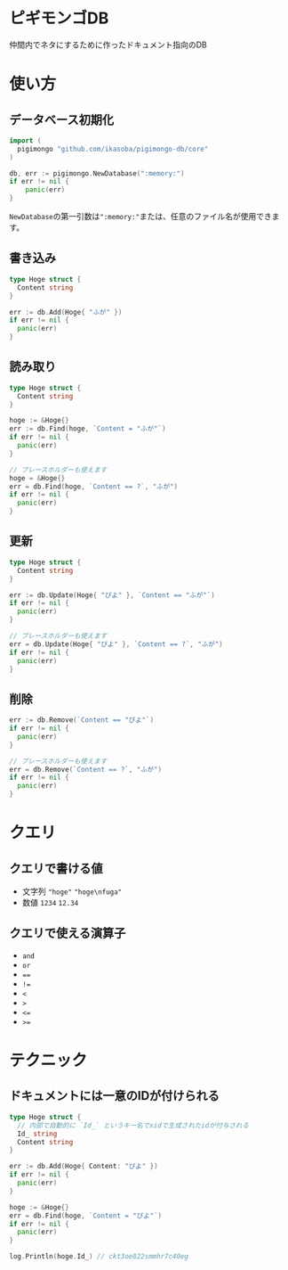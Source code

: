 # ピギモンゴDB

仲間内でネタにするために作ったドキュメント指向のDB

# 使い方

## データベース初期化
```go
import (
  pigimongo "github.com/ikasoba/pigimongo-db/core"
)

db, err := pigimongo.NewDatabase(":memory:")
if err != nil {
	panic(err)
}
```

`NewDatabase`の第一引数は`":memory:"`または、任意のファイル名が使用できます。

## 書き込み
```go
type Hoge struct {
  Content string
}

err := db.Add(Hoge{ "ふが" })
if err != nil {
  panic(err)
}
```

## 読み取り
```go
type Hoge struct {
  Content string
}

hoge := &Hoge{}
err := db.Find(hoge, `Content = "ふが"`)
if err != nil {
  panic(err)
}

// プレースホルダーも使えます
hoge = &Hoge{}
err = db.Find(hoge, `Content == ?`, "ふが")
if err != nil {
  panic(err)
}
```

## 更新
```go
type Hoge struct {
  Content string
}

err := db.Update(Hoge{ "ぴよ" }, `Content == "ふが"`)
if err != nil {
  panic(err)
}

// プレースホルダーも使えます
err = db.Update(Hoge{ "ぴよ" }, `Content == ?`, "ふが")
if err != nil {
  panic(err)
}
```

## 削除
```go
err := db.Remove(`Content == "ぴよ"`)
if err != nil {
  panic(err)
}

// プレースホルダーも使えます
err = db.Remove(`Content == ?`, "ふが")
if err != nil {
  panic(err)
}
```

# クエリ

## クエリで書ける値
- 文字列 `"hoge"` `"hoge\nfuga"`
- 数値 `1234` `12.34`

## クエリで使える演算子
- `and`
- `or`
- `==`
- `!=`
- `<`
- `>`
- `<=`
- `>=`

# テクニック

## ドキュメントには一意のIDが付けられる
```go
type Hoge struct {
  // 内部で自動的に `Id_` というキー名でxidで生成されたidが付与される
  Id_ string
  Content string
}

err := db.Add(Hoge{ Content: "ぴよ" })
if err != nil {
  panic(err)
}

hoge := &Hoge{}
err = db.Find(hoge, `Content = "ぴよ"`)
if err != nil {
  panic(err)
}

log.Println(hoge.Id_) // ckt3oe822smmhr7c40eg
```
